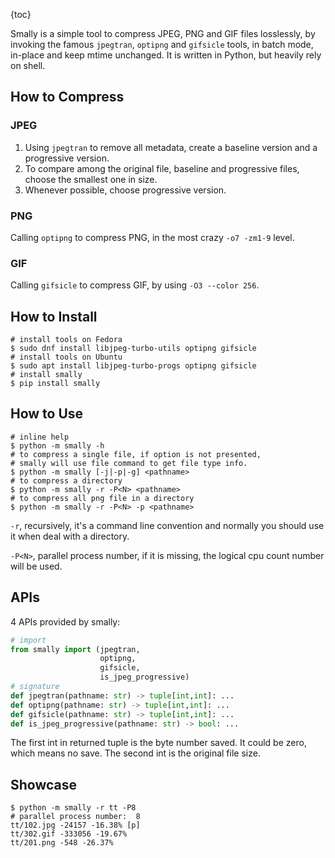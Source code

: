 {toc}

Smally is a simple tool to compress JPEG, PNG and GIF files losslessly,
by invoking the famous `jpegtran`, `optipng` and `gifsicle` tools,
in batch mode, in-place and keep mtime unchanged. It is written
in Python, but heavily rely on shell.

## How to Compress

### JPEG

1. Using `jpegtran` to remove all metadata, create a baseline version
and a progressive version.
2. To compare among the original file, baseline and progressive
files, choose the smallest one in size.
3. Whenever possible, choose progressive version.

### PNG

Calling `optipng` to compress PNG, in the most crazy `-o7 -zm1-9` level.

### GIF

Calling `gifsicle` to compress GIF, by using `-O3 --color 256`.

## How to Install

```shell
# install tools on Fedora
$ sudo dnf install libjpeg-turbo-utils optipng gifsicle
# install tools on Ubuntu
$ sudo apt install libjpeg-turbo-progs optipng gifsicle
# install smally
$ pip install smally
```

## How to Use

```shell
# inline help
$ python -m smally -h
# to compress a single file, if option is not presented,
# smally will use file command to get file type info.
$ python -m smally [-j|-p|-g] <pathname>
# to compress a directory
$ python -m smally -r -P<N> <pathname>
# to compress all png file in a directory
$ python -m smally -r -P<N> -p <pathname>
```

`-r`, recursively, it's a command line convention and normally you should
use it when deal with a directory.

`-P<N>`, parallel process number, if it is missing, the logical cpu
count number will be used.

## APIs

4 APIs provided by smally:

```python
# import
from smally import (jpegtran,
                    optipng,
                    gifsicle,
                    is_jpeg_progressive)
# signature
def jpegtran(pathname: str) -> tuple[int,int]: ...
def optipng(pathname: str) -> tuple[int,int]: ...
def gifsicle(pathname: str) -> tuple[int,int]: ...
def is_jpeg_progressive(pathname: str) -> bool: ...
```

The first int in returned tuple is the byte number saved. It could be zero,
which means no save. The second int is the original file size.

## Showcase

```shell
$ python -m smally -r tt -P8
# parallel process number:  8
tt/102.jpg -24157 -16.38% [p]
tt/302.gif -333056 -19.67%
tt/201.png -548 -26.37%
```

